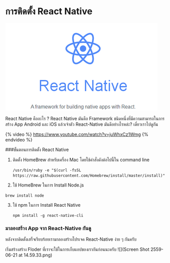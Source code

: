 # การติดตั้ง React Native


![](images/React-native.png)

React Native คืออะไร ? 
React Native มันคือ Framework ชนิดหนึ่งที่มีความสามารถในการสร้าง App Android และ iOS แล้วเจ้าตัว React-Native มันดีอย่างไรหล่ะ? เดี๋ยวเราไปดูกัน


{% video %} https://www.youtube.com/watch?v=juWhxCz1Wmg {% endvideo %}


 ###ขั้นตอนการติดตั้ง React Native


 1. ติดตั้ง HomeBrew สำหรับเครื่อง Mac โดยใช้คำสั่งดังต่อไปนี้ใน command line
 
      ```/usr/bin/ruby -e "$(curl -fsSL https://raw.githubusercontent.com/Homebrew/install/master/install)"```
  
 2. ใช้ HomeBrew ในการ Install Node.js 
 
  ```brew install node```
  
 3. ใช้ npm ในการ Install React Native

    ```npm install -g react-native-cli```
  
 
###  มาลองสร้าง App จาก React-Native กันดู

  หลังจากติดตั้งเสร็จเรียบร้อยเรามาลองสร้างโปรเจค React-Native ง่าย ๆ กันครับ

เริ่มสร้างสร้าง Floder ที่เราจะใช้ในการเก็บแอปของเรากันก่อนนะครับ
![](Screen Shot 2559-06-21 at 14.59.33.png)
  
 
 

